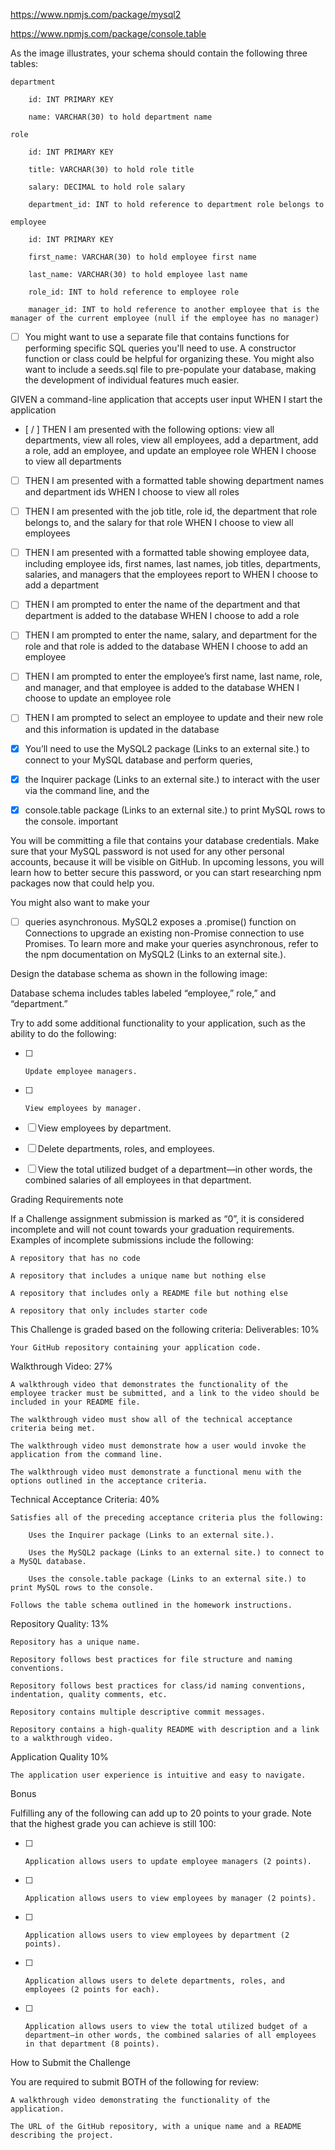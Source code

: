 https://www.npmjs.com/package/mysql2

https://www.npmjs.com/package/console.table

As the image illustrates, your schema should contain the following three tables:

    department

        id: INT PRIMARY KEY

        name: VARCHAR(30) to hold department name

    role

        id: INT PRIMARY KEY

        title: VARCHAR(30) to hold role title

        salary: DECIMAL to hold role salary

        department_id: INT to hold reference to department role belongs to

    employee

        id: INT PRIMARY KEY

        first_name: VARCHAR(30) to hold employee first name

        last_name: VARCHAR(30) to hold employee last name

        role_id: INT to hold reference to employee role

        manager_id: INT to hold reference to another employee that is the manager of the current employee (null if the employee has no manager)

- [ ] You might want to use a separate file that contains functions for performing specific SQL queries you'll need to use. A constructor function or class could be helpful for organizing these. You might also want to include a seeds.sql file to pre-populate your database, making the development of individual features much easier.






GIVEN a command-line application that accepts user input
WHEN I start the application
- [ / ] THEN I am presented with the following options: view all departments, view all roles, view all employees, add a department, add a role, add an employee, and update an employee role
WHEN I choose to view all departments
- [ ] THEN I am presented with a formatted table showing department names and department ids
WHEN I choose to view all roles
- [ ] THEN I am presented with the job title, role id, the department that role belongs to, and the salary for that role
WHEN I choose to view all employees
- [ ] THEN I am presented with a formatted table showing employee data, including employee ids, first names, last names, job titles, departments, salaries, and managers that the employees report to
WHEN I choose to add a department
- [ ] THEN I am prompted to enter the name of the department and that department is added to the database
WHEN I choose to add a role
- [ ] THEN I am prompted to enter the name, salary, and department for the role and that role is added to the database
WHEN I choose to add an employee
- [ ] THEN I am prompted to enter the employee’s first name, last name, role, and manager, and that employee is added to the database
WHEN I choose to update an employee role
- [ ] THEN I am prompted to select an employee to update and their new role and this information is updated in the database


- [x] You’ll need to use the MySQL2 package (Links to an external site.) to connect to your MySQL database and perform queries, 
- [x] the Inquirer package (Links to an external site.) to interact with the user via the command line, and the 
- [x] console.table package (Links to an external site.) to print MySQL rows to the console.
important

You will be committing a file that contains your database credentials. Make sure that your MySQL password is not used for any other personal accounts, because it will be visible on GitHub. In upcoming lessons, you will learn how to better secure this password, or you can start researching npm packages now that could help you.

You might also want to make your 
- [ ] queries asynchronous. MySQL2 exposes a .promise() function on Connections to upgrade an existing non-Promise connection to use Promises. To learn more and make your queries asynchronous, refer to the npm documentation on MySQL2 (Links to an external site.).

Design the database schema as shown in the following image:

Database schema includes tables labeled “employee,” role,” and “department.”

Try to add some additional functionality to your application, such as the ability to do the following:

- [ ]     Update employee managers.

- [ ]     View employees by manager.

- [ ] View employees by department.

- [ ] Delete departments, roles, and employees.

- [ ] View the total utilized budget of a department—in other words, the combined salaries of all employees in that department.

Grading Requirements
note

If a Challenge assignment submission is marked as “0”, it is considered incomplete and will not count towards your graduation requirements. Examples of incomplete submissions include the following:

    A repository that has no code

    A repository that includes a unique name but nothing else

    A repository that includes only a README file but nothing else

    A repository that only includes starter code

This Challenge is graded based on the following criteria:
Deliverables: 10%

    Your GitHub repository containing your application code.

Walkthrough Video: 27%

    A walkthrough video that demonstrates the functionality of the employee tracker must be submitted, and a link to the video should be included in your README file.

    The walkthrough video must show all of the technical acceptance criteria being met.

    The walkthrough video must demonstrate how a user would invoke the application from the command line.

    The walkthrough video must demonstrate a functional menu with the options outlined in the acceptance criteria.

Technical Acceptance Criteria: 40%

    Satisfies all of the preceding acceptance criteria plus the following:

        Uses the Inquirer package (Links to an external site.).

        Uses the MySQL2 package (Links to an external site.) to connect to a MySQL database.

        Uses the console.table package (Links to an external site.) to print MySQL rows to the console.

    Follows the table schema outlined in the homework instructions.

Repository Quality: 13%

    Repository has a unique name.

    Repository follows best practices for file structure and naming conventions.

    Repository follows best practices for class/id naming conventions, indentation, quality comments, etc.

    Repository contains multiple descriptive commit messages.

    Repository contains a high-quality README with description and a link to a walkthrough video.

Application Quality 10%

    The application user experience is intuitive and easy to navigate.

Bonus

Fulfilling any of the following can add up to 20 points to your grade. Note that the highest grade you can achieve is still 100:

- [ ]     Application allows users to update employee managers (2 points).

- [ ]     Application allows users to view employees by manager (2 points).

- [ ]     Application allows users to view employees by department (2 points).

- [ ]     Application allows users to delete departments, roles, and employees (2 points for each).

- [ ]     Application allows users to view the total utilized budget of a department—in other words, the combined salaries of all employees in that department (8 points).

How to Submit the Challenge

You are required to submit BOTH of the following for review:

    A walkthrough video demonstrating the functionality of the application.

    The URL of the GitHub repository, with a unique name and a README describing the project.

